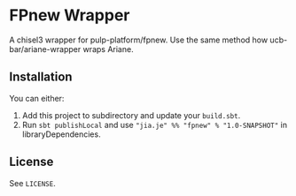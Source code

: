 # FPnew Wrapper

A chisel3 wrapper for pulp-platform/fpnew. Use the same method how ucb-bar/ariane-wrapper wraps Ariane.

## Installation

You can either:

1. Add this project to subdirectory and update your `build.sbt`.
2. Run `sbt publishLocal` and use `"jia.je" %% "fpnew" % "1.0-SNAPSHOT"` in libraryDependencies.

## License

See `LICENSE`.
